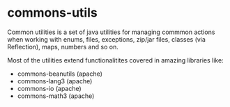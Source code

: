 # commons-utils
Common utilities is a set of java utilities for managing commmon actions when working with enums, files, exceptions, zip/jar files, classes (via Reflection), maps, numbers and so on.

Most of the utilities extend functionalitites covered in amazing libraries like:         
* commons-beanutils (apache)
* commons-lang3 (apache)
* commons-io (apache)
* commons-math3 (apache)
